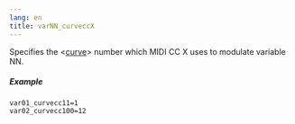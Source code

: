 ```yaml
---
lang: en
title: varNN_curveccX
---
```

Specifies the <[curve](/headers/curve)> number which
MIDI CC X uses to modulate variable NN.

##### Example

```
var01_curvecc11=1
var02_curvecc100=12
```
